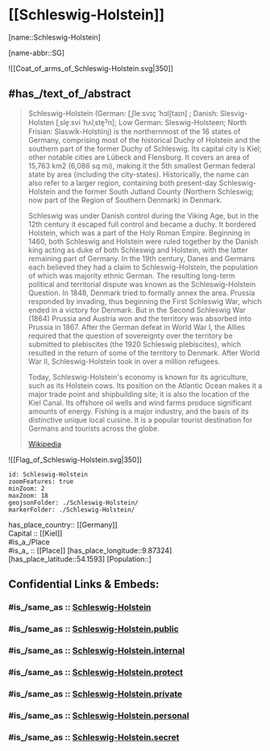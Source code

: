 ﻿---
aliases: 
archives_at: "[[_Standards/WikiData/WD~State Archives of Schleswig-Holstein]]"
area: 15804.28
BHCL_UUID:
- f813327b-c180-4f66-bf97-9d41853ae770
capital: '[[_Standards/WikiData/WD~Kiel]]'
coat_of_arms: "[[_Standards/WikiData/WD~coat of arms of Schleswig-Holstein]]"
coat_of_arms_image: "http://commons.wikimedia.org/wiki/Special:FilePath/DEU%20Schleswig-Holstein%20COA.svg"
Commons_category: Schleswig-Holstein
Commons_gallery: Schleswig-Holstein
Confidential: public
contains_the_administrative_territorial_entity:
- "[[_Standards/WikiData/WD~Süderdithmarschen District]]"
- "[[_Standards/WikiData/WD~Norderdithmarschen District]]"
- '[[_Standards/WikiData/WD~Kiel]]'
- '[[_Standards/WikiData/WD~Lübeck]]'
- "[[_Standards/WikiData/WD~Nordfriesland district]]"
- '[[_Standards/WikiData/WD~Schleswig-Flensburg]]'
- '[[_Standards/WikiData/WD~Dithmarschen]]'
- '[[_Standards/WikiData/WD~Rendsburg-Eckernförde]]'
- "[[_Standards/WikiData/WD~Plön District]]"
- '[[_Standards/WikiData/WD~Ostholstein]]'
- '[[_Standards/WikiData/WD~Segeberg]]'
- '[[_Standards/WikiData/WD~Stormarn]]'
- "[[_Standards/WikiData/WD~Herzogtum Lauenburg]]"
- '[[_Standards/WikiData/WD~Pinneberg]]'
- '[[_Standards/WikiData/WD~Steinburg]]'
- '[[_Standards/WikiData/WD~Flensburg]]'
- '[[_Standards/WikiData/WD~Neumünster]]'
coordinate_location: "Point(9.51416 54.470038)"
country: '[[_Standards/WikiData/WD~Germany]]'
described_by_source:
- "[[_Standards/WikiData/WD~Encyclopædia Britannica 11th edition]]"
- "[[_Standards/WikiData/WD~Granat Encyclopedic Dictionary]]"
- "[[_Standards/WikiData/WD~Meyers Konversations-Lexikon, 4th edition (1885–1890)]]"
- "[[_Standards/WikiData/WD~Armenian Soviet Encyclopedia, vol. 8]]"
Dewey_Decimal_Classification: 2--43512
different_from:
- '[[_Standards/WikiData/WD~Schleswig-Holstein]]'
economy_of_topic: "[[_Standards/WikiData/WD~economy of Schleswig-Holstein]]"
elevation_above_sea_level: 12
FIPS_10_4_countries_and_regions_: GM10
flag: "[[_Standards/WikiData/WD~flag of Schleswig-Holstein]]"
flag_image: "http://commons.wikimedia.org/wiki/Special:FilePath/Flag%20of%20Schleswig-Holstein.svg"
geoshape: "http://commons.wikimedia.org/data/main/Data:Schleswig-Holstein.map"
German_regional_key: 01
HASC:
- DE.SH
has_id_wikidata: Q1194
has_time_started: 1946-08-23
head_of_government: "[[_Standards/WikiData/WD~Daniel Günther]]"
highest_judicial_authority: "[[_Standards/WikiData/WD~State Constitutional Court of Schleswig-Holstein]]"
highest_point: '[[_Standards/WikiData/WD~Bungsberg]]'
history_of_topic: "[[_Standards/WikiData/WD~history of Schleswig-Holstein]]"
icon: Flag_of_Schleswig-Holstein
image: "http://commons.wikimedia.org/wiki/Special:FilePath/Holstentor04.jpg"
Image_Archive_Herder_Institute: Q1194
inception: 1946-08-23
instance_of:
- "[[_Standards/WikiData/WD~federated state of Germany]]"
isDeleted: false
ISNI:
- 0000000107753521
- 000000040427659X
ISO3166_2: DE-SH
ISO_3166_2_code: DE-SH
language_used:
- '[[_Standards/WikiData/WD~Danish]]'
- "[[_Standards/WikiData/WD~North Frisian]]"
legislative_body:
- "[[_Standards/WikiData/WD~Landtag of Schleswig-Holstein]]"
Libris_URI: 75kml77r34w8z3m
located_in_the_administrative_territorial_entity: '[[_Standards/WikiData/WD~Germany]]'
location:
- 54.1593
- 9.87324
locator_map_image: "http://commons.wikimedia.org/wiki/Special:FilePath/Locator%20map%20Schleswig-Holstein%20in%20Germany.svg"
Mastodon_address: landesregierung@social.schleswig-holstein.de
Mastodon_instance_URL: "https://social.schleswig-holstein.de/"
member_of:
- "[[_Standards/WikiData/WD~Climate Alliance]]"
motto_text:
- "Der echte Norden"
native_label:
- Schleswig-Holstein
NUTS_code:
- DEF
- DEF0
office_held_by_head_of_government: "[[_Standards/WikiData/WD~Minister-President of Schleswig-Holstein]]"
official_website: "https://www.schleswig-holstein.de/"
OmegaWiki_Defined_Meaning: 642921
page_banner: "http://commons.wikimedia.org/wiki/Special:FilePath/Flensburg%20banner%202.jpg"
participant_in: "[[_Standards/WikiData/WD~list of participants in the coalition talks between the CDU/CSU and SPD in 2013]]"
permanent_duplicated_item:
- '[[_Standards/WikiData/WD~Q20894827]]'
- '[[_Standards/WikiData/WD~Q25929854]]'
- '[[_Standards/WikiData/WD~Q104090852]]'
- '[[_Standards/WikiData/WD~Q106806609]]'
- '[[_Standards/WikiData/WD~Q107350023]]'
- '[[_Standards/WikiData/WD~Q107491974]]'
- '[[_Standards/WikiData/WD~Q110737259]]'
population: 2953270
replaces:
- "[[_Standards/WikiData/WD~Province of Schleswig-Holstein]]"
shares_border_with:
- '[[_Standards/WikiData/WD~Hamburg]]'
- "[[_Standards/WikiData/WD~Mecklenburg-Western Pomerania]]"
- "[[_Standards/WikiData/WD~Lower Saxony]]"
- '[[_Standards/WikiData/WD~Lohbrügge]]'
social_media_followers: 888
SpocWebEntityId: 36025
tags:
- geo/State
topic_s_main_Wikimedia_portal: "[[_Standards/WikiData/WD~Portal:Schleswig-Holstein]]"
twinned_administrative_body:
- "[[_Standards/WikiData/WD~Hyogo Prefecture]]"
- "[[_Standards/WikiData/WD~South Jutland County]]"
- '[[_Standards/WikiData/WD~Maryland]]'
- "[[_Standards/WikiData/WD~Kaliningrad Oblast]]"
- '[[_Standards/WikiData/WD~Zhejiang]]'
- "[[_Standards/WikiData/WD~Pays de la Loire]]"
- "[[_Standards/WikiData/WD~Pomeranian Voivodeship]]"
type: State
U_S_National_Archives_Identifier: 10044808
---

# [[Schleswig-Holstein]] 

[name::Schleswig-Holstein] 

[name-abbr::SG] 

![[Coat_of_arms_of_Schleswig-Holstein.svg|350]] 


## #has_/text_of_/abstract 

> Schleswig-Holstein (German: [ˌʃleːsvɪç ˈhɔlʃtaɪn] ; Danish: Slesvig-Holsten [ˌsle̝ːsvi ˈhʌlˌste̝ˀn]; 
> Low German: Sleswig-Holsteen; North Frisian: Slaswik-Holstiinj) 
> is the northernmost of the 16 states of Germany, comprising most of the historical Duchy of Holstein 
> and the southern part of the former Duchy of Schleswig. 
> Its capital city is Kiel; other notable cities are Lübeck and Flensburg. 
> It covers an area of 15,763 km2 (6,086 sq mi), making it the 5th smallest German federal state by area (including the city-states). 
> Historically, the name can also refer to a larger region, 
> containing both present-day Schleswig-Holstein and the former South Jutland County 
> (Northern Schleswig; now part of the Region of Southern Denmark) in Denmark. 
>
> Schleswig was under Danish control during the Viking Age, 
> but in the 12th century it escaped full control and became a duchy. 
> It bordered Holstein, which was a part of the Holy Roman Empire. 
> Beginning in 1460, both Schleswig and Holstein were ruled together by the Danish king 
> acting as duke of both Schleswig and Holstein, with the latter remaining part of Germany. 
> In the 19th century, Danes and Germans each believed they had a claim to Schleswig-Holstein, 
> the population of which was majority ethnic German. 
> The resulting long-term political and territorial dispute was known as the Schleswig-Holstein Question. 
> In 1848, Denmark tried to formally annex the area. 
> Prussia responded by invading, thus beginning the First Schleswig War, which ended in a victory for Denmark. 
> But in the Second Schleswig War (1864) Prussia and Austria won 
> and the territory was absorbed into Prussia in 1867. 
> After the German defeat in World War I, the Allies required 
> that the question of sovereignty over the territory be submitted to plebiscites (the 1920 Schleswig plebiscites), 
> which resulted in the return of some of the territory to Denmark. 
> After World War II, Schleswig-Holstein took in over a million refugees.
>
> Today, Schleswig-Holstein's economy is known for its agriculture, such as its Holstein cows. Its position on the Atlantic Ocean makes it a major trade point and shipbuilding site; it is also the location of the Kiel Canal. Its offshore oil wells and wind farms produce significant amounts of energy. Fishing is a major industry, and the basis of its distinctive unique local cuisine. It is a popular tourist destination for Germans and tourists across the globe.
>
> [Wikipedia](https://en.wikipedia.org/wiki/Schleswig-Holstein)

![[Flag_of_Schleswig-Holstein.svg|350]] 


```leaflet
id: Schleswig-Holstein
zoomFeatures: true 
minZoom: 2 
maxZoom: 18
geojsonFolder: ./Schleswig-Holstein/
markerFolder: ./Schleswig-Holstein/
```

has_place_country:: [[Germany]]  
Capital :: [[Kiel]]  
#is_a_/Place  
#is_a_ :: [[Place]] 
[has_place_longitude::9.87324] 
[has_place_latitude::54.1593] 
[Population::] 


## Confidential Links & Embeds: 

### #is_/same_as :: [Schleswig-Holstein](/_Standards/Earth/Continent/Europe/Europe~Central/Germany/Germany~West/Schleswig-Holstein.md) 

### #is_/same_as :: [Schleswig-Holstein.public](/_public/Earth/Continent/Europe/Europe~Central/Germany/Germany~West/Schleswig-Holstein.public.md) 

### #is_/same_as :: [Schleswig-Holstein.internal](/_internal/Earth/Continent/Europe/Europe~Central/Germany/Germany~West/Schleswig-Holstein.internal.md) 

### #is_/same_as :: [Schleswig-Holstein.protect](/_protect/Earth/Continent/Europe/Europe~Central/Germany/Germany~West/Schleswig-Holstein.protect.md) 

### #is_/same_as :: [Schleswig-Holstein.private](/_private/Earth/Continent/Europe/Europe~Central/Germany/Germany~West/Schleswig-Holstein.private.md) 

### #is_/same_as :: [Schleswig-Holstein.personal](/_personal/Earth/Continent/Europe/Europe~Central/Germany/Germany~West/Schleswig-Holstein.personal.md) 

### #is_/same_as :: [Schleswig-Holstein.secret](/_secret/Earth/Continent/Europe/Europe~Central/Germany/Germany~West/Schleswig-Holstein.secret.md)

